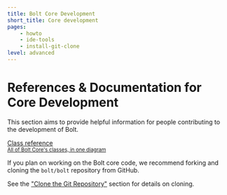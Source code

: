 ```yaml
---
title: Bolt Core Development
short_title: Core development
pages:
    - howto
    - ide-tools
    - install-git-clone
level: advanced
---
```

References & Documentation for Core Development
===============================================

This section aims to provide helpful information for people contributing to the
development of Bolt.

<div class="docsintro">
    <a href="class-reference" class="button medium docsintro">
        Class reference<br>
        <small>All of Bolt Core's classes, in one diagram</small>
    </a>
</div>

If you plan on working on the Bolt core code, we recommend forking and cloning
the `bolt/bolt` repository from GitHub.

See the ["Clone the Git Repository"][clone] section for details on cloning.

[clone]: core-development/install-git-clone
